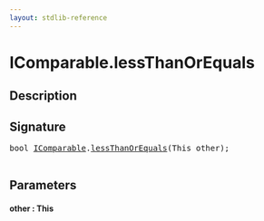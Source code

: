 ```yaml
---
layout: stdlib-reference
---
```


# IComparable\.lessThanOrEquals

## Description





## Signature 

<pre>
<span class="code_keyword">bool</span> <a href="/stdlib-reference/interfaces/IComparable/index" class="code_type">IComparable</a>.<a href="/stdlib-reference/interfaces/IComparable/lessThanOrEquals">lessThanOrEquals</a>(<span class="code_keyword">This</span> <span class='code_param'>other</span>);

</pre>

## Parameters

#### other  : This

